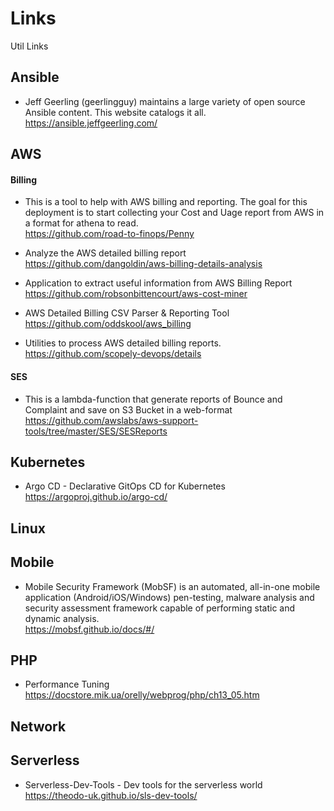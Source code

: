 # Links
Util Links


## Ansible
* Jeff Geerling (geerlingguy) maintains a large variety of open source Ansible content. This website catalogs it all.\
 https://ansible.jeffgeerling.com/

## AWS

#### Billing
* This is a tool to help with AWS billing and reporting. The goal for this deployment is to start collecting your Cost and Uage report from AWS in a format for athena to read.\
https://github.com/road-to-finops/Penny

* Analyze the AWS detailed billing report\
https://github.com/dangoldin/aws-billing-details-analysis

* Application to extract useful information from AWS Billing Report\
https://github.com/robsonbittencourt/aws-cost-miner

* AWS Detailed Billing CSV Parser & Reporting Tool\
https://github.com/oddskool/aws_billing

* Utilities to process AWS detailed billing reports.\
https://github.com/scopely-devops/details

#### SES
* This is a lambda-function that generate reports of Bounce and Complaint and save on S3 Bucket in a web-format\
 https://github.com/awslabs/aws-support-tools/tree/master/SES/SESReports

## Kubernetes
* Argo CD - Declarative GitOps CD for Kubernetes\
https://argoproj.github.io/argo-cd/


## Linux

## Mobile
* Mobile Security Framework (MobSF) is an automated, all-in-one mobile application (Android/iOS/Windows) pen-testing, malware analysis and security assessment framework capable of performing static and dynamic analysis.\
https://mobsf.github.io/docs/#/

## PHP
* Performance Tuning\
https://docstore.mik.ua/orelly/webprog/php/ch13_05.htm

## Network

## Serverless

* Serverless-Dev-Tools - Dev tools for the serverless world\
https://theodo-uk.github.io/sls-dev-tools/

